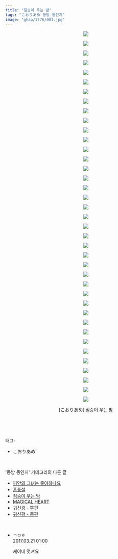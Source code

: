 ```yaml
---
title: "짐승이 우는 밤"
tags: "こおりあめ 동방_동인지"
image: "ghap/1776/001.jpg"
---
```

<div class="article">
<p style="text-align: center; clear: none; float: none;"><img src="{{ site.nasurl }}/ghap/1776/001.jpg"/></p>
<p style="text-align: center; clear: none; float: none;"><img src="{{ site.nasurl }}/ghap/1776/002.jpg"/></p>
<p style="text-align: center; clear: none; float: none;"><img src="{{ site.nasurl }}/ghap/1776/003.jpg"/></p>
<p style="text-align: center; clear: none; float: none;"><img src="{{ site.nasurl }}/ghap/1776/004.jpg"/></p>
<p style="text-align: center; clear: none; float: none;"><img src="{{ site.nasurl }}/ghap/1776/005.jpg"/></p>
<p style="text-align: center; clear: none; float: none;"><img src="{{ site.nasurl }}/ghap/1776/006.jpg"/></p>
<p style="text-align: center; clear: none; float: none;"><img src="{{ site.nasurl }}/ghap/1776/007.jpg"/></p>
<p style="text-align: center; clear: none; float: none;"><img src="{{ site.nasurl }}/ghap/1776/008.jpg"/></p>
<p style="text-align: center; clear: none; float: none;"><img src="{{ site.nasurl }}/ghap/1776/009.jpg"/></p>
<p style="text-align: center; clear: none; float: none;"><img src="{{ site.nasurl }}/ghap/1776/010.jpg"/></p>
<p style="text-align: center; clear: none; float: none;"><img src="{{ site.nasurl }}/ghap/1776/011.jpg"/></p>
<p style="text-align: center; clear: none; float: none;"><img src="{{ site.nasurl }}/ghap/1776/012.jpg"/></p>
<p style="text-align: center; clear: none; float: none;"><img src="{{ site.nasurl }}/ghap/1776/013.jpg"/></p>
<p style="text-align: center; clear: none; float: none;"><img src="{{ site.nasurl }}/ghap/1776/014.jpg"/></p>
<p style="text-align: center; clear: none; float: none;"><img src="{{ site.nasurl }}/ghap/1776/015.jpg"/></p>
<p style="text-align: center; clear: none; float: none;"><img src="{{ site.nasurl }}/ghap/1776/016.jpg"/></p>
<p style="text-align: center; clear: none; float: none;"><img src="{{ site.nasurl }}/ghap/1776/017.jpg"/></p>
<p style="text-align: center; clear: none; float: none;"><img src="{{ site.nasurl }}/ghap/1776/018.jpg"/></p>
<p style="text-align: center; clear: none; float: none;"><img src="{{ site.nasurl }}/ghap/1776/019.jpg"/></p>
<p style="text-align: center; clear: none; float: none;"><img src="{{ site.nasurl }}/ghap/1776/020.jpg"/></p>
<p style="text-align: center; clear: none; float: none;"><img src="{{ site.nasurl }}/ghap/1776/021.jpg"/></p>
<p style="text-align: center; clear: none; float: none;"><img src="{{ site.nasurl }}/ghap/1776/022.jpg"/></p>
<p style="text-align: center; clear: none; float: none;"><img src="{{ site.nasurl }}/ghap/1776/023.jpg"/></p>
<p style="text-align: center; clear: none; float: none;"><img src="{{ site.nasurl }}/ghap/1776/024.jpg"/></p>
<p style="text-align: center; clear: none; float: none;"><img src="{{ site.nasurl }}/ghap/1776/025.jpg"/></p>
<p style="text-align: center; clear: none; float: none;"><img src="{{ site.nasurl }}/ghap/1776/026.jpg"/></p>
<p style="text-align: center; clear: none; float: none;"><img src="{{ site.nasurl }}/ghap/1776/027.jpg"/></p>
<p style="text-align: center; clear: none; float: none;"><img src="{{ site.nasurl }}/ghap/1776/028.jpg"/></p>
<p style="text-align: center; clear: none; float: none;"><img src="{{ site.nasurl }}/ghap/1776/029.jpg"/></p>
<p style="text-align: center; clear: none; float: none;"><img src="{{ site.nasurl }}/ghap/1776/030.jpg"/></p>
<p style="text-align: center; clear: none; float: none;"><img src="{{ site.nasurl }}/ghap/1776/031.jpg"/></p>
<p style="text-align: center; clear: none; float: none;"><img src="{{ site.nasurl }}/ghap/1776/032.jpg"/></p>
<p style="text-align: center; clear: none; float: none;"><img src="{{ site.nasurl }}/ghap/1776/033.jpg"/></p>
<p style="text-align: center; clear: none; float: none;"><img src="{{ site.nasurl }}/ghap/1776/034.jpg"/></p>
<p style="text-align: center; clear: none; float: none;"><img src="{{ site.nasurl }}/ghap/1776/035.jpg"/></p>
<p style="text-align: center; clear: none; float: none;"><img src="{{ site.nasurl }}/ghap/1776/036.jpg"/></p>
<p style="text-align: center; clear: none; float: none;"><img src="{{ site.nasurl }}/ghap/1776/037.jpg"/></p>
<p style="text-align: center; clear: none; float: none;"><img src="{{ site.nasurl }}/ghap/1776/038.jpg"/></p>
<p style="text-align: center; clear: none; float: none;"><img src="{{ site.nasurl }}/ghap/1776/039.jpg"/></p>
<p style="text-align: center; clear: none; float: none;">[こおりあめ] 짐승이 우는 밤</p>
<p><br/></p>
</div><br/>
<div class="tagTrail">
<p>태그: </p>
<ul>
<li>こおりあめ</li>
</ul>
</div><br/>
<div class="another">
<p>'동방 동인지' 카테고리의 다른 글</p>
<ul>
<li><a href="/2016-08-22-ghap_1779">피안의 그녀는 좋아하나요</a></li>
<li><a href="/2016-08-22-ghap_1778">훈풍설</a></li>
<li><a href="/2016-08-22-ghap_1776">짐승이 우는 밤</a></li>
<li><a href="/2016-08-22-ghap_1775">MAGICAL HEART</a></li>
<li><a href="/2016-08-22-ghap_1774">귀신광 - 후편</a></li>
<li><a href="/2016-08-22-ghap_1773">귀신광 - 중편</a></li>
</ul>
</div><br/>
<div class="cb_module cb_fluid">
<div class="cb_wrt cb_profile">
<div class="comment">
<ul>
<li class="cb_thumb_off" id="comment14944673">
<div class="cb_comment_area">
<div class="cb_info_area">
<div class="cb_section">
<span class="cb_nick_name">ㄱㅁㅎ</span>
</div>
<div class="cb_section">
<span class="cb_date">2017.03.21 01:00 </span>
</div>
</div>
<div class="cb_dsc_comment">
<p class="cb_dsc">
											케이네 멋져요
										</p>
</div>
</div></li>
</ul>
</div>
</div><!-- commentList close -->
</div><br/>
